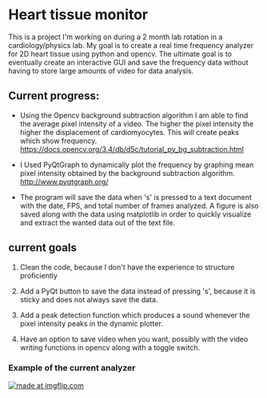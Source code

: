# Heart tissue monitor

This is a project I'm working on during a 2 month lab rotation in a cardiology/physics lab. My goal is to create a real time frequency analyzer for 2D heart tissue using python and opencv. The ultimate goal is to eventually create an interactive GUI and save the frequency data without having to store large amounts of video for data analysis.  

## Current progress:

* Using the Opencv background subtraction algorithm I am able to find the average pixel intensity of a video. The higher the pixel        intensity the higher the displacement of cardiomyocytes. This will create peaks which show frequency.  
https://docs.opencv.org/3.4/db/d5c/tutorial_py_bg_subtraction.html

* I Used PyQtGraph to dynamically plot the frequency by graphing mean pixel intensity obtained by the background subtraction algorithm.
http://www.pyqtgraph.org/


* The program will save the data when 's' is pressed to a text document with the date, FPS, and total number of frames analyzed. A figure     is also saved along with the data using matplotlib in order to quickly visualize and extract the wanted data out of the text file. 

## current goals
1) Clean the code, because I don't have the experience to structure proficiently

2) Add a PyQt button to save the data instead of pressing 's', because it is sticky and does not always save the data. 

3) Add a peak detection function which produces a sound whenever the pixel intensity peaks in the dynamic plotter. 

4) Have an option to save video when you want, possibly with the video writing functions in opencv along with a toggle switch.

### Example of the current analyzer
<a href="https://imgflip.com/gif/31sb1j"><img src="https://i.imgflip.com/31sb1j.gif" title="made at imgflip.com"/></a>
